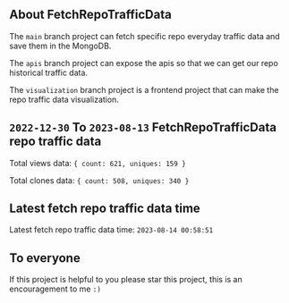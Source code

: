 ## About FetchRepoTrafficData

The `main` branch project can fetch specific repo everyday traffic data and save them in the MongoDB.

The `apis` branch project can expose the apis so that we can get our repo historical traffic data.

The `visualization` branch project is a frontend project that can make the repo traffic data visualization.

## `2022-12-30` To `2023-08-13` FetchRepoTrafficData repo traffic data

Total views data: `{ count: 621, uniques: 159 }`

Total clones data: `{ count: 508, uniques: 340 }`

## Latest fetch repo traffic data time

Latest fetch repo traffic data time: `2023-08-14 00:58:51`

## To everyone

If this project is helpful to you please star this project, this is an encouragement to me `:)`



